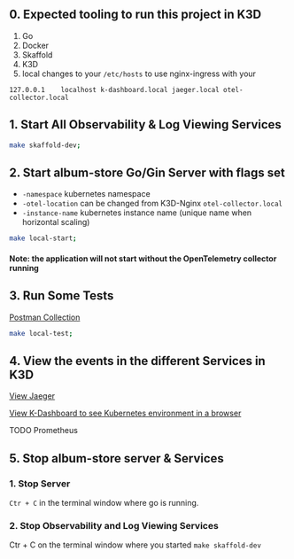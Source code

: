 ## 0. Expected tooling to run this project in K3D

1. Go
2. Docker 
3. Skaffold
4. K3D 
5. local changes to your `/etc/hosts` to use nginx-ingress with your  

```127.0.0.1	localhost k-dashboard.local jaeger.local otel-collector.local```


## 1. Start All Observability & Log Viewing Services
 
```bash
make skaffold-dev;
```

## 2. Start album-store Go/Gin Server with flags set

* `-namespace` kubernetes namespace 
* `-otel-location` can be changed from K3D-Nginx `otel-collector.local`
* `-instance-name` kubernetes instance name (unique name when horizontal scaling)

```bash
make local-start;
```

#### Note: the application will not start without the OpenTelemetry collector running

## 3. Run Some Tests

[Postman Collection](../test/Album-Store.postman_collection.json)

```bash
make local-test;
```

## 4. View the events in the different Services in K3D

[View Jaeger](http://jaeger.local:8070/search?limit=20&service=album-store)

[View K-Dashboard to see Kubernetes environment in a browser](http://k-dashboard:8070/)

TODO Prometheus 

## 5. Stop album-store server & Services  

### 1. Stop Server

`Ctr + C` in the terminal window where go is running. 

### 2. Stop Observability and Log Viewing Services

Ctr + C on the terminal window where you started `make skaffold-dev`